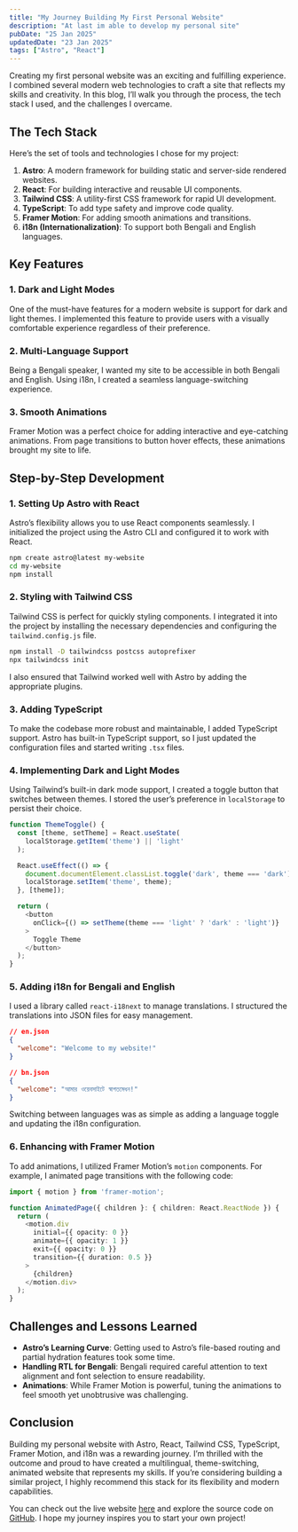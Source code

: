 ```yaml
---
title: "My Journey Building My First Personal Website"
description: "At last im able to develop my personal site"
pubDate: "25 Jan 2025"
updatedDate: "23 Jan 2025"
tags: ["Astro", "React"]
---
```


Creating my first personal website was an exciting and fulfilling experience. I combined several modern web technologies to craft a site that reflects my skills and creativity. In this blog, I’ll walk you through the process, the tech stack I used, and the challenges I overcame.

## The Tech Stack

Here’s the set of tools and technologies I chose for my project:

1. **Astro**: A modern framework for building static and server-side rendered websites.
2. **React**: For building interactive and reusable UI components.
3. **Tailwind CSS**: A utility-first CSS framework for rapid UI development.
4. **TypeScript**: To add type safety and improve code quality.
5. **Framer Motion**: For adding smooth animations and transitions.
6. **i18n (Internationalization)**: To support both Bengali and English languages.

## Key Features

### 1. Dark and Light Modes

One of the must-have features for a modern website is support for dark and light themes. I implemented this feature to provide users with a visually comfortable experience regardless of their preference.

### 2. Multi-Language Support

Being a Bengali speaker, I wanted my site to be accessible in both Bengali and English. Using i18n, I created a seamless language-switching experience.

### 3. Smooth Animations

Framer Motion was a perfect choice for adding interactive and eye-catching animations. From page transitions to button hover effects, these animations brought my site to life.

## Step-by-Step Development

### 1. Setting Up Astro with React

Astro’s flexibility allows you to use React components seamlessly. I initialized the project using the Astro CLI and configured it to work with React.

```bash
npm create astro@latest my-website
cd my-website
npm install
```

### 2. Styling with Tailwind CSS

Tailwind CSS is perfect for quickly styling components. I integrated it into the project by installing the necessary dependencies and configuring the `tailwind.config.js` file.

```bash
npm install -D tailwindcss postcss autoprefixer
npx tailwindcss init
```

I also ensured that Tailwind worked well with Astro by adding the appropriate plugins.

### 3. Adding TypeScript

To make the codebase more robust and maintainable, I added TypeScript support. Astro has built-in TypeScript support, so I just updated the configuration files and started writing `.tsx` files.

### 4. Implementing Dark and Light Modes

Using Tailwind’s built-in dark mode support, I created a toggle button that switches between themes. I stored the user’s preference in `localStorage` to persist their choice.

```typescript
function ThemeToggle() {
  const [theme, setTheme] = React.useState(
    localStorage.getItem('theme') || 'light'
  );

  React.useEffect(() => {
    document.documentElement.classList.toggle('dark', theme === 'dark');
    localStorage.setItem('theme', theme);
  }, [theme]);

  return (
    <button
      onClick={() => setTheme(theme === 'light' ? 'dark' : 'light')}
    >
      Toggle Theme
    </button>
  );
}
```

### 5. Adding i18n for Bengali and English

I used a library called `react-i18next` to manage translations. I structured the translations into JSON files for easy management.

```json
// en.json
{
  "welcome": "Welcome to my website!"
}

// bn.json
{
  "welcome": "আমার ওয়েবসাইটে স্বাগতমেধন!"
}
```

Switching between languages was as simple as adding a language toggle and updating the i18n configuration.

### 6. Enhancing with Framer Motion

To add animations, I utilized Framer Motion’s `motion` components. For example, I animated page transitions with the following code:

```typescript
import { motion } from 'framer-motion';

function AnimatedPage({ children }: { children: React.ReactNode }) {
  return (
    <motion.div
      initial={{ opacity: 0 }}
      animate={{ opacity: 1 }}
      exit={{ opacity: 0 }}
      transition={{ duration: 0.5 }}
    >
      {children}
    </motion.div>
  );
}
```

## Challenges and Lessons Learned

- **Astro’s Learning Curve**: Getting used to Astro’s file-based routing and partial hydration features took some time.
- **Handling RTL for Bengali**: Bengali required careful attention to text alignment and font selection to ensure readability.
- **Animations**: While Framer Motion is powerful, tuning the animations to feel smooth yet unobtrusive was challenging.

## Conclusion

Building my personal website with Astro, React, Tailwind CSS, TypeScript, Framer Motion, and i18n was a rewarding journey. I’m thrilled with the outcome and proud to have created a multilingual, theme-switching, animated website that represents my skills. If you’re considering building a similar project, I highly recommend this stack for its flexibility and modern capabilities.

You can check out the live website [here](#) and explore the source code on [GitHub](#). I hope my journey inspires you to start your own project!
